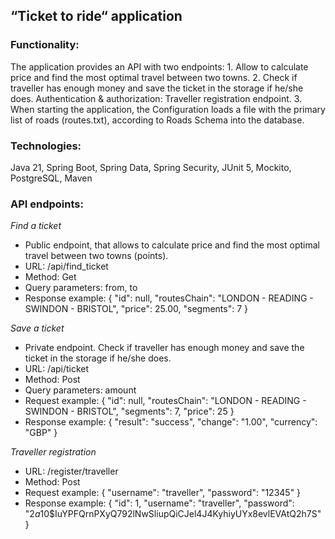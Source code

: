 <h2>“Ticket to ride“ application</h2>

<h3>Functionality:</h3>
The application provides an API with two endpoints:
1. Allow to calculate price and find the most optimal travel between two towns.
2. Check if traveller has enough money and save the ticket in the storage if he/she does.
Authentication & authorization: Traveller registration endpoint.
3. When starting the application, the Configuration loads a file with the primary list of roads (routes.txt),
   according to Roads Schema into the database.


<h3>Technologies:</h3>
     Java 21, Spring Boot, Spring Data, Spring Security, JUnit 5, Mockito, PostgreSQL, Maven


<h3>API endpoints:</h3>

_Find a ticket_
* Public endpoint, that allows to calculate price and find the most optimal travel between two towns (points).
*    URL: /api/find_ticket 
*  Method: Get
* Query parameters: from, to 
* Response example:
{
 "id": null,
 "routesChain": "LONDON - READING - SWINDON - BRISTOL",
 "price": 25.00,
 "segments": 7
}

_Save a ticket_
* Private endpoint. Check if traveller has enough money and save the ticket in the storage if he/she does.
*  URL: /api/ticket
*   Method: Post
*    Query parameters: amount
*    Request example:
   {
    "id": null,
    "routesChain": "LONDON - READING - SWINDON - BRISTOL",
    "segments": 7,
    "price": 25
   }  
*    Response example:
   {
    "result": "success",
    "change": "1.00",
    "currency": "GBP"
   }

_Traveller registration_
 *    URL: /register/traveller
 *    Method: Post
 *    Request example:
    {
    "username": "traveller",
    "password": "12345"
    }
 *    Response example:
    {
    "id": 1,
    "username": "traveller",
    "password": "$2a$10$IuYPFQrnPXyQ792lNwSliupQiCJel4J4KyhiyUYx8evlEVAtQ2h7S"
    }
